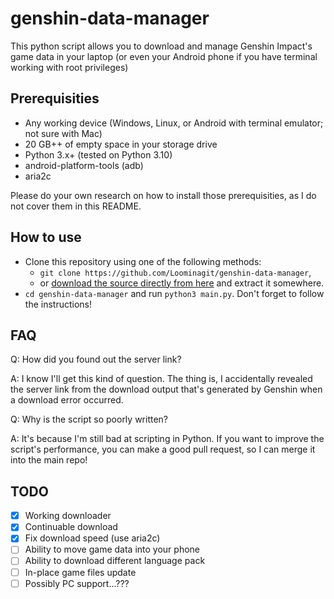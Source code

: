 # genshin-data-manager

This python script allows you to download and manage Genshin Impact's game data in your laptop (or even your Android phone if you have terminal working with root privileges)

## Prerequisities

- Any working device (Windows, Linux, or Android with terminal emulator; not sure with Mac)
- 20 GB++ of empty space in your storage drive
- Python 3.x+ (tested on Python 3.10)
- android-platform-tools (adb)
- aria2c

Please do your own research on how to install those prerequisities, as I do not cover them in this README.

## How to use

- Clone this repository using one of the following methods:
  - `git clone https://github.com/Loominagit/genshin-data-manager`,
  - or [download the source directly from here](https://github.com/Loominagit/genshin-data-manager/archive/refs/heads/master.zip) and extract it somewhere.
- `cd genshin-data-manager` and run `python3 main.py`. Don't forget to follow the instructions!

## FAQ

Q: How did you found out the server link?

A: I know I'll get this kind of question. The thing is, I accidentally revealed the server link from the download output that's generated by Genshin when a download error occurred.



Q: Why is the script so poorly written?

A: It's because I'm still bad at scripting in Python. If you want to improve the script's performance, you can make a good pull request, so I can merge it into the main repo!

## TODO

- [x] Working downloader
- [x] Continuable download
- [x] Fix download speed (use aria2c)
- [ ] Ability to move game data into your phone
- [ ] Ability to download different language pack
- [ ] In-place game files update
- [ ] Possibly PC support...???